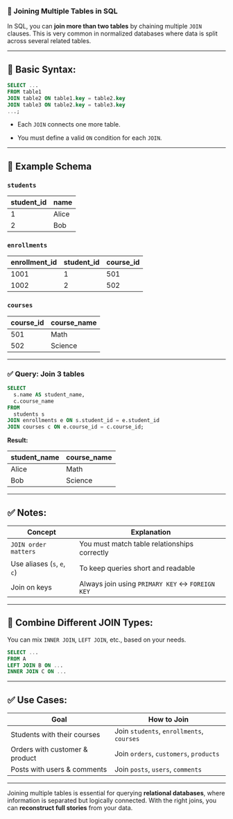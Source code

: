 ### 🔗 Joining Multiple Tables in SQL

In SQL, you can **join more than two tables** by chaining multiple `JOIN` clauses. This is very common in normalized databases where data is split across several related tables.

---

## 🔹 **Basic Syntax:**

```sql
SELECT ...
FROM table1
JOIN table2 ON table1.key = table2.key
JOIN table3 ON table2.key = table3.key
...;
```

- Each `JOIN` connects one more table.
    
- You must define a valid `ON` condition for each `JOIN`.
    

---

## 📌 **Example Schema**

### `students`

|student_id|name|
|---|---|
|1|Alice|
|2|Bob|

### `enrollments`

|enrollment_id|student_id|course_id|
|---|---|---|
|1001|1|501|
|1002|2|502|

### `courses`

|course_id|course_name|
|---|---|
|501|Math|
|502|Science|

---

### ✅ Query: Join 3 tables

```sql
SELECT 
  s.name AS student_name,
  c.course_name
FROM 
  students s
JOIN enrollments e ON s.student_id = e.student_id
JOIN courses c ON e.course_id = c.course_id;
```

**Result:**

|student_name|course_name|
|---|---|
|Alice|Math|
|Bob|Science|

---

## ✅ Notes:

|Concept|Explanation|
|---|---|
|`JOIN order matters`|You must match table relationships correctly|
|Use aliases (`s`, `e`, `c`)|To keep queries short and readable|
|Join on keys|Always join using `PRIMARY KEY` ↔ `FOREIGN KEY`|

---

## 🔁 Combine Different JOIN Types:

You can mix `INNER JOIN`, `LEFT JOIN`, etc., based on your needs.

```sql
SELECT ...
FROM A
LEFT JOIN B ON ...
INNER JOIN C ON ...
```

---

## ✅ Use Cases:

|Goal|How to Join|
|---|---|
|Students with their courses|Join `students`, `enrollments`, `courses`|
|Orders with customer & product|Join `orders`, `customers`, `products`|
|Posts with users & comments|Join `posts`, `users`, `comments`|

---

Joining multiple tables is essential for querying **relational databases**, where information is separated but logically connected. With the right joins, you can **reconstruct full stories** from your data.
